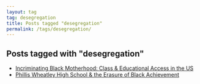 ```yaml
---
layout: tag
tag: desegregation
title: Posts tagged "desegregation"
permalink: /tags/desegregation/
---
```


## Posts tagged with "desegregation"
- [Incriminating Black Motherhood: Class & Educational Access in the US](/incriminating-black-motherhood/)
- [Phillis Wheatley High School & the Erasure of Black Achievement](/phillis-wheatley-hs/)
